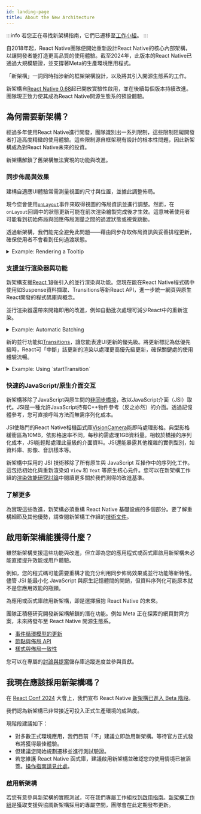 ```yaml
---
id: landing-page
title: About the New Architecture
---
```


:::info
若您正在尋找新架構指南，它們已遷移至[工作小組](https://github.com/reactwg/react-native-new-architecture#guides)。
:::

自2018年起，React Native團隊便開始重新設計React Native的核心內部架構，以讓開發者能打造更高品質的使用體驗。截至2024年，此版本的React Native已通過大規模驗證，並支撐著Meta的生產環境應用程式。

「新架構」一詞同時指涉新的框架架構設計，以及將其引入開源生態系的工作。

新架構自[React Native 0.68](/blog/2022/03/30/version-068#opting-in-to-the-new-architecture)起已開放實驗性啟用，並在後續每個版本持續改進。團隊現正致力使其成為React Native開源生態系的預設體驗。

## 為何需要新架構？

經過多年使用React Native進行開發，團隊識別出一系列限制，這些限制阻礙開發者打造高度精緻的使用體驗。這些限制源自框架現有設計的根本性問題，因此新架構成為對React Native未來的投資。

新架構解鎖了舊架構無法實現的功能與改進。

### 同步佈局與效果

建構自適應UI體驗常需測量視圖的尺寸與位置，並據此調整佈局。

現今您會使用[`onLayout`](/docs/view#onlayout)事件來取得視圖的佈局資訊並進行調整。然而，在`onLayout`回調中的狀態更新可能在前次渲染繪製完成後才生效。這意味著使用者可能看到初始佈局與回應佈局測量之間的過渡狀態或視覺跳動。

透過新架構，我們能完全避免此問題——藉由同步存取佈局資訊與妥善排程更新，確保使用者不會看到任何過渡狀態。

<details>
<summary>Example: Rendering a Tooltip</summary>

Measuring and placing a tooltip above a view allows us to showcase what synchronous rendering unlocks. The tooltip needs to know the position of its target view to determine where it should render.

In the current architecture, we use `onLayout` to get the measurements of the view and then update the positioning of the tooltip based on where the view is.

```jsx
function ViewWithTooltip() {
  // ...

  // We get the layout information and pass to ToolTip to position itself
  const onLayout = React.useCallback(event => {
    targetRef.current?.measureInWindow((x, y, width, height) => {
      // This state update is not guaranteed to run in the same commit
      // This results in a visual "jump" as the ToolTip repositions itself
      setTargetRect({x, y, width, height});
    });
  }, []);

  return (
    <>
      <View ref={targetRef} onLayout={onLayout}>
        <Text>Some content that renders a tooltip above</Text>
      </View>
      <Tooltip targetRect={targetRect} />
    </>
  );
}
```

With the New Architecture, we can use [`useLayoutEffect`](https://react.dev/reference/react/useLayoutEffect) to synchronously measure and apply layout updates in a single commit, avoiding the visual "jump".

```jsx
function ViewWithTooltip() {
  // ...

  useLayoutEffect(() => {
    // The measurement and state update for `targetRect` happens in a single commit
    // allowing ToolTip to position itself without intermediate paints
    targetRef.current?.measureInWindow((x, y, width, height) => {
      setTargetRect({x, y, width, height});
    });
  }, [setTargetRect]);

  return (
    <>
      <View ref={targetRef}>
        <Text>Some content that renders a tooltip above</Text>
      </View>
      <Tooltip targetRect={targetRect} />
    </>
  );
}
```

<div className="TwoColumns TwoFigures">
 <figure>
  <img src="/img/new-architecture/async-on-layout.gif" alt="A view that is moving to the corners of the viewport and center with a tooltip rendered either above or below it. The tooltip is rendered after a short delay after the view moves" />
  <figcaption>Asynchronous measurement and render of the ToolTip. [See code](https://gist.github.com/lunaleaps/eabd653d9864082ac1d3772dac217ab9).</figcaption>
</figure>
<figure>
  <img src="/img/new-architecture/sync-use-layout-effect.gif" alt="A view that is moving to the corners of the viewport and center with a tooltip rendered either above or below it. The view and tooltip move in unison." />
  <figcaption>Synchronous measurement and render of the ToolTip. [See code](https://gist.github.com/lunaleaps/148756563999c83220887757f2e549a3).</figcaption>
</figure>
</div>

</details>

### 支援並行渲染器與功能

新架構支援[React 18](https://react.dev/blog/2022/03/29/react-v18)後引入的並行渲染與功能。您現在能在React Native程式碼中使用如Suspense資料擷取、Transitions等新React API，進一步統一網頁與原生React開發的程式碼庫與概念。

並行渲染器還帶來開箱即用的改進，例如自動批次處理可減少React中的重新渲染。

<details>
<summary>Example: Automatic Batching</summary>

With the New Architecture, you'll get automatic batching with the React 18 renderer.

In this example, a slider specifies how many tiles to render. Dragging the slider from 0 to 1000 will fire off a quick succession of state updates and re-renders.

In comparing the renderers for the [same code](https://gist.github.com/lunaleaps/79bb6f263404b12ba57db78e5f6f28b2), you can visually notice the renderer provides a smoother UI, with less intermediate UI updates. State updates from native event handlers, like this native Slider component, are now batched.

<div className="TwoColumns TwoFigures">
 <figure>
  <img src="/img/new-architecture/legacy-renderer.gif" alt="A video demonstrating an app rendering many views according to a slider input. The slider value is adjusted from 0 to 1000 and the UI slowly catches up to rendering 1000 views." />
  <figcaption>Rendering frequent state updates with legacy renderer.</figcaption>
</figure>
<figure>
  <img src="/img/new-architecture/react18-renderer.gif" alt="A video demonstrating an app rendering many views according to a slider input. The slider value is adjusted from 0 to 1000 and the UI resolves to 1000 views faster than the previous example, without as many intermediate states." />
  <figcaption>Rendering frequent state updates with React 18 renderer.</figcaption>
</figure>
</div>
</details>

新的並行功能如[Transitions](https://react.dev/reference/react/useTransition)，讓您能表達UI更新的優先級。將更新標記為低優先級時，React可「中斷」該更新的渲染以處理更高優先級更新，確保關鍵處的使用體驗流暢。

<details>
<summary>Example: Using `startTransition`</summary>

We can build on the previous example to showcase how transitions can interrupt in-progress rendering to handle a newer state update.

We wrap the tile number state update with `startTransition` to indicate that rendering the tiles can be interrupted. `startTransition` also provides a `isPending` flag to tell us when the transition is complete.

```jsx
function TileSlider({value, onValueChange}) {
  const [isPending, startTransition] = useTransition();

  return (
    <>
      <View>
        <Text>
          Render {value} Tiles
        </Text>
        <ActivityIndicator animating={isPending} />
      </View>
      <Slider
        value={1}
        minimumValue={1}
        maximumValue={1000}
        step={1}
        onValueChange={newValue => {
          startTransition(() => {
            onValueChange(newValue);
          });
        }}
      />
    </>
  );
}

function ManyTiles() {
  const [value, setValue] = useState(1);
  const tiles = generateTileViews(value);
  return (
      <TileSlider onValueChange={setValue} value={value} />
      <View>
        {tiles}
      </View>
  )
}
```

You'll notice that with the frequent updates in a transition, React renders fewer intermediate states because it bails out of rendering the state as soon as it becomes stale. In comparison, without transitions, more intermediate states are rendered. Both examples still use automatic batching. Still, transitions give even more power to developers to batch in-progress renders.

<div className="TwoColumns TwoFigures">
<figure>
  <img src="/img/new-architecture/with-transitions.gif" alt="A video demonstrating an app rendering many views (tiles) according to a slider input. The views are rendered in batches as the slider is quickly adjusted from 0 to 1000. There are less batch renders in comparison to the next video." />
  <figcaption>Rendering tiles with transitions to interrupt in-progress renders of stale state. [See code](https://gist.github.com/lunaleaps/eac391bf3fe4c85953cefeb74031bab0/revisions).</figcaption>
</figure>
<figure>
  <img src="/img/new-architecture/without-transitions.gif" alt="A video demonstrating an app rendering many views (tiles) according to a slider input. The views are rendered in batches as the slider is quickly adjusted from 0 to 1000." />
  <figcaption>Rendering tiles without marking it as a transition. [See code](https://gist.github.com/lunaleaps/eac391bf3fe4c85953cefeb74031bab0/revisions).</figcaption>
</figure>
</div>
</details>

### 快速的JavaScript/原生介面交互

新架構移除了JavaScript與原生間的[非同步橋接](https://reactnative.dev/blog/2018/06/14/state-of-react-native-2018#architecture)，改以JavaScript介面（JSI）取代。JSI是一種允許JavaScript持有C++物件參考（反之亦然）的介面。透過記憶體參考，您可直接呼叫方法而無需序列化成本。

JSI使熱門的React Native相機函式庫[VisionCamera](https://github.com/mrousavy/react-native-vision-camera)能即時處理影格。典型影格緩衝區為10MB，依影格速率不同，每秒約需處理1GB資料量。相較於橋接的序列化成本，JSI能輕鬆處理此量級的介面資料。JSI還能暴露其他複雜的實例型別，如資料庫、影像、音訊樣本等。

新架構中採用的 JSI 技術移除了所有原生與 JavaScript 互操作中的序列化工作。這包括初始化與重新渲染如 `View` 和 `Text` 等原生核心元件。您可以在新架構工作組的[渲染效能研究討論](https://github.com/reactwg/react-native-new-architecture/discussions/123)中閱讀更多關於我們測得的改進基準。

### 了解更多

為實現這些改進，新架構必須重構 React Native 基礎設施的多個部分。要了解重構細節及其他優勢，請查閱新架構工作組的[技術文件](https://github.com/reactwg/react-native-new-architecture)。

## 啟用新架構能獲得什麼？

雖然新架構支援這些功能與改進，但立即為您的應用程式或函式庫啟用新架構未必能直接提升效能或用戶體驗。

例如，您的程式碼可能需要重構才能充分利用同步佈局效果或並行功能等新特性。儘管 JSI 能最小化 JavaScript 與原生記憶體間的開銷，但資料序列化可能原本就不是您應用效能的瓶頸。

為應用或函式庫啟用新架構，即是選擇擁抱 React Native 的未來。

團隊正積極研究開發新架構解鎖的潛在功能。例如 Meta 正在探索的網頁對齊方案，未來將發布至 React Native 開源生態系。

- [事件循環模型的更新](https://github.com/react-native-community/discussions-and-proposals/blob/main/proposals/0744-well-defined-event-loop.md)
- [節點與佈局 API](https://github.com/react-native-community/discussions-and-proposals/blob/main/proposals/0607-dom-traversal-and-layout-apis.md)
- [樣式與佈局一致性](https://github.com/facebook/yoga/releases/tag/v2.0.0)

您可以在專屬的[討論與提案](https://github.com/react-native-community/discussions-and-proposals/discussions/651)儲存庫追蹤進度並參與貢獻。

## 我現在應該採用新架構嗎？

在 [React Conf 2024](https://youtu.be/Q5SMmKb7qVI?feature=shared&t=1219) 大會上，我們宣布 React Native [新架構已進入 Beta 階段](https://github.com/reactwg/react-native-new-architecture/discussions/189)。

我們認為新架構已非常接近可投入正式生產環境的成熟度。

現階段建議如下：

- 對多數正式環境應用，我們目前「不」建議立即啟用新架構。等待官方正式發布將獲得最佳體驗。
- 但建議您開始規劃遷移並進行測試驗證。
- 若您維護 React Native 函式庫，建議啟用新架構並確認您的使用情境已被涵蓋。[操作指南請見此處](https://github.com/reactwg/react-native-new-architecture#guides)。

### 啟用新架構

若您有意參與新架構的實際測試，可在我們專屬工作組找到[啟用指南](https://github.com/reactwg/react-native-new-architecture/blob/main/docs/enable-apps.md)。[新架構工作組](https://github.com/reactwg/react-native-new-architecture)是獲取支援與協調新架構採用的專屬空間，團隊會在此定期發布更新。